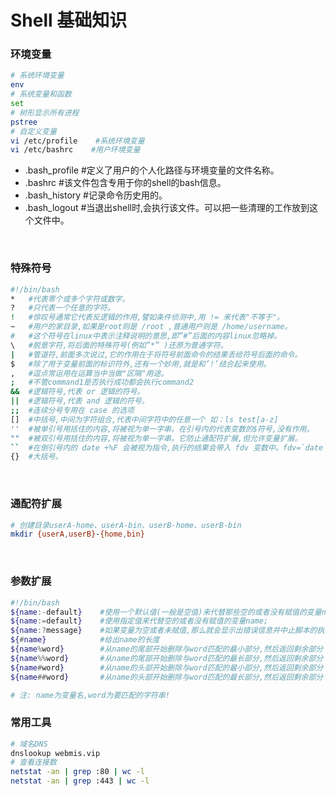 # Shell 基础知识

### 环境变量
``` bash
# 系统环境变量
env
# 系统变量和函数
set
# 树形显示所有进程
pstree
# 自定义变量
vi /etc/profile    #系统环境变量
vi /etc/bashrc    #用户环境变量
```
- .bash_profile #定义了用户的个人化路径与环境变量的文件名称。
- .bashrc       #该文件包含专用于你的shell的bash信息。
- .bash_history #记录命令历史用的。
- .bash_logout  #当退出shell时,会执行该文件。可以把一些清理的工作放到这个文件中。

<br/>

### 特殊符号
``` bash
#!/bin/bash
*	#代表零个或多个字符或数字。
?	#只代表一个任意的字符。
!	#惊叹号通常它代表反逻辑的作用,譬如条件侦测中,用 != 来代表"不等于"。
~	#用户的家目录,如果是root则是 /root ,普通用户则是 /home/username。
#	#这个符号在linux中表示注释说明的意思,即”#”后面的内容linux忽略掉。
\	#脱意字符,将后面的特殊符号(例如”*” )还原为普通字符。
|	#管道符,前面多次说过,它的作用在于将符号前面命令的结果丢给符号后面的命令。
$	#除了用于变量前面的标识符外,还有一个妙用,就是和’!’结合起来使用。
,	#逗点常运用在运算当中当做"区隔"用途。
;	#不管command1是否执行成功都会执行command2
&&	#逻辑符号,代表 or 逻辑的符号。
||	#逻辑符号,代表 and 逻辑的符号。
;;	#连续分号专用在 case 的选项
[]	#中括号,中间为字符组合,代表中间字符中的任意一个 如：ls test[a-z]
''	#被单引号用括住的内容,将被视为单一字串。在引号内的代表变数的$符号,没有作用。
""	#被双引号用括住的内容,将被视为单一字串。它防止通配符扩展,但允许变量扩展。
``	#在倒引号内的 date +%F 会被视为指令,执行的结果会带入 fdv 变数中。fdv=`date +%F`echo \"Today $fdv\"
{}	#大括号。
```
<br/>

### 通配符扩展
``` bash
# 创建目录userA-home、userA-bin、userB-home、userB-bin
mkdir {userA,userB}-{home,bin}
```
<br/>

### 参数扩展
``` bash
#!/bin/bash
${name:-default}	#使用一个默认值(一般是空值)来代替那些空的或者没有赋值的变量name;
${name:=default}	#使用指定值来代替空的或者没有赋值的变量name;
${name:?message}	#如果变量为空或者未赋值,那么就会显示出错误信息并中止脚本的执行同时返回退出码1
${#name}			#给出name的长度
${name%word}		#从name的尾部开始删除与word匹配的最小部分,然后返回剩余部分
${name%%word}		#从name的尾部开始删除与word匹配的最长部分,然后返回剩余部分
${name#word}		#从name的头部开始删除与word匹配的最小部分,然后返回剩余部分
${name##word}		#从name的头部开始删除与word匹配的最长部分,然后返回剩余部分

# 注: name为变量名,word为要匹配的字符串!
```

### 常用工具
``` bash
# 域名DNS
dnslookup webmis.vip
# 查看连接数
netstat -an | grep :80 | wc -l
netstat -an | grep :443 | wc -l
```

<br/><br/>